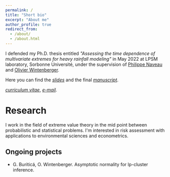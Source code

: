 ```yaml
---
permalink: /
title: "Short bio"
excerpt: "About me"
author_profile: true
redirect_from: 
  - /about/
  - /about.html
---
```



I defended my Ph.D. thesis entitled *"Assessing the time dependence of multivariate extremes for heavy rainfall modeling"* in May 2022 at LPSM laboratory, Sorbonne Université, under the supervision of [Philippe Naveau](https://www.lsce.ipsl.fr/Phocea/Pisp/visu.php?id=176&uid=naveau) and [Olivier Wintenberger](http://wintenberger.fr).

Here you can find the [*slides*](/files/Oral_slides-10.pdf) and the final [*manuscript*](/files/these_archivage_3701601.pdf).

[*curriculum vitae*](/files/CV_BURITICA.pdf), [*e-mail*](mailto:gloria.buritica@sorbonne-universite.fr).


# Research

I work in the field of extreme value theory in the mid point between probabilistic and statistical problems. 
I'm interested in risk assessment with applications to environmental sciences and econometrics.



## Ongoing projects
- G. Buriticá, O. Wintenberger. Asymptotic normality for lp-cluster inference. 
  
